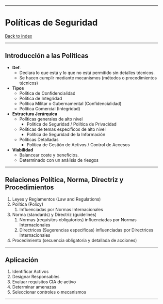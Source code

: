 
---
# Políticas de Seguridad

[Back to index](../README.md)

---

## Introducción a las Políticas
- **Def**.
	- Declara lo que está y lo que no está permitido sin detalles técnicos.
	- Se hacen cumplir mediante mecanismos (métodos o procedimientos técnicos)
- **Tipos**
	- Política de Confidencialidad
	- Política de Integridad
	- Política Militar o Gubernamental (Confidencialidad)
	- Política Comercial (Integridad)
- **Estructura Jerárquica**
	- Políticas generales de alto nivel
		- Política de Seguridad / Política de Privacidad
	- Políticas de temas específicos de alto nivel
		- Política de Seguridad de la Información
	- Políticas Detalladas
		- Política de Gestión de Activos / Control de Accesos
- **Viabilidad**
	- Balancear coste y beneficios.
	- Determinado con un análisis de riesgos
---
## Relaciones Política, Norma, Directriz y Procedimientos 
1. Leyes y Reglamentos (Law and Regulations)
2. Política (Policy)
	1. Influenciadas por Normas Internacionales
3. Norma (standards) y Directriz (guidelines)
	1. Normas (requisitos obligatorios) influenciadas por Normas Internacionales
	2. Directrices (Sugerencias específicas) influenciadas por Directrices Internacionales
4. Procedimiento (secuencia obligatoria y detallada de acciones)
---
## Aplicación
1. Identificar Activos
2. Designar Responsables
3. Evaluar requisitos CIA de activo
4. Determinar amenazas
5. Seleccionar controles o mecanismos
---